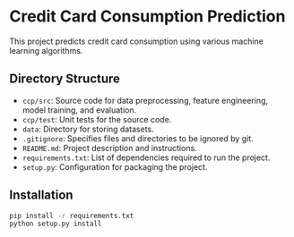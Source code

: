 # Credit Card Consumption Prediction

This project predicts credit card consumption using various machine learning algorithms.

## Directory Structure

- `ccp/src`: Source code for data preprocessing, feature engineering, model training, and evaluation.
- `ccp/test`: Unit tests for the source code.
- `data`: Directory for storing datasets.
- `.gitignore`: Specifies files and directories to be ignored by git.
- `README.md`: Project description and instructions.
- `requirements.txt`: List of dependencies required to run the project.
- `setup.py`: Configuration for packaging the project.

## Installation

```bash
pip install -r requirements.txt
python setup.py install
